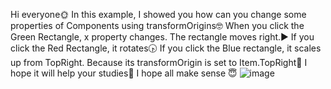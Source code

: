 Hi everyone🌞
In this example, I showed you how can you change some properties of Components using transformOrigins🤓
When you click the Green Rectangle, x property changes. The rectangle moves right.▶️
If you click the Red Rectangle, it rotates🕟
If you click the Blue rectangle, it scales up from TopRight. Because its transformOrigin is set to Item.TopRight🔳
I hope it will help your studies🫠
I hope all make sense 😇
![image](https://github.com/user-attachments/assets/596098bd-f367-4e6a-9de1-244b3bc51635)
